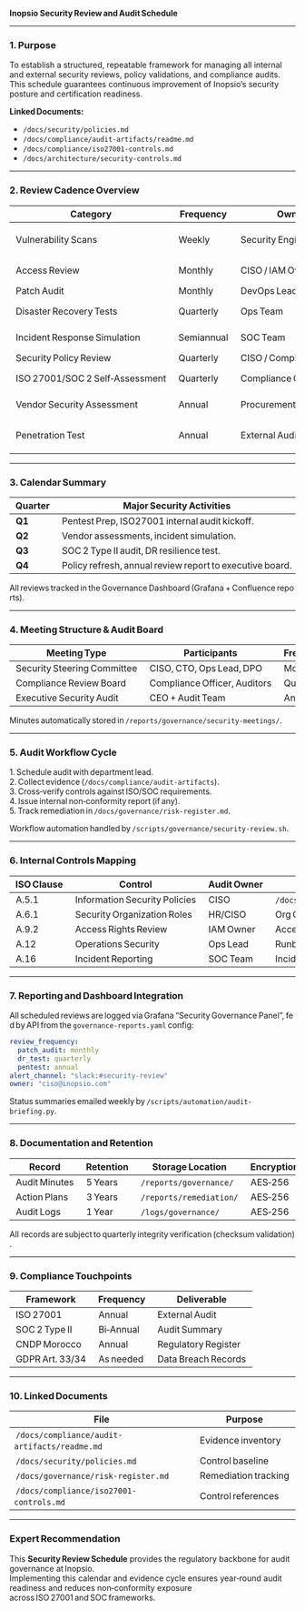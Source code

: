 **Inopsio Security Review and Audit Schedule**

***

### 1. Purpose  
To establish a structured, repeatable framework for managing all internal and external security reviews, policy validations, and compliance audits.  
This schedule guarantees continuous improvement of Inopsio’s security posture and certification readiness.

**Linked Documents:**  
- `/docs/security/policies.md`  
- `/docs/compliance/audit-artifacts/readme.md`  
- `/docs/compliance/iso27001-controls.md`  
- `/docs/architecture/security-controls.md`

***

### 2. Review Cadence Overview  

| Category | Frequency | Owner | Output | Evidence Location |
|-----------|-------------|--------|-----------|------------------|
| Vulnerability Scans | Weekly | Security Engineer | Scan Report | `/docs/compliance/audit-artifacts/security-reports/` |
| Access Review | Monthly | CISO / IAM Owner | Access Control Report | `/docs/compliance/audit-artifacts/access-reviews/` |
| Patch Audit | Monthly | DevOps Lead | Patch Log Summary | `/reports/patch-management/` |
| Disaster Recovery Tests | Quarterly | Ops Team | DR Validation Report | `/docs/compliance/audit-artifacts/dr-tests/` |
| Incident Response Simulation | Semiannual | SOC Team | RCA and Simulation Record | `/reports/incident-simulation/` |
| Security Policy Review | Quarterly | CISO / Compliance Lead | Policy Revision Log | `/docs/security/policies.md` |
| ISO 27001/SOC 2 Self‑Assessment | Quarterly | Compliance Officer | Compliance Checklist | `/docs/compliance/iso27001-controls.md` |
| Vendor Security Assessment | Annual | Procurement Manager | Vendor Risk Report | `/docs/compliance/vendor-assessment.md` |
| Penetration Test | Annual | External Audit Partner | Pentest Results | `/docs/compliance/audit-artifacts/security-reports/` |

***

### 3. Calendar Summary  

| Quarter | Major Security Activities |
|----------|--------------------------|
| **Q1** | Pentest Prep, ISO27001 internal audit kickoff. |
| **Q2** | Vendor assessments, incident simulation. |
| **Q3** | SOC 2 Type II audit, DR resilience test. |
| **Q4** | Policy refresh, annual review report to executive board. |

All reviews tracked in the Governance Dashboard (Grafana + Confluence reports).

***

### 4. Meeting Structure & Audit Board   

| Meeting Type | Participants | Frequency | Deliverables |
|----------------|----------------|--------------|---------------|
| Security Steering Committee | CISO, CTO, Ops Lead, DPO | Monthly | Status Report and Risk Summary |
| Compliance Review Board | Compliance Officer, Auditors | Quarterly | Control Verification Checklist |
| Executive Security Audit | CEO + Audit Team | Annually | Formal Security Report for Shareholders |

Minutes automatically stored in `/reports/governance/security-meetings/`.

***

### 5. Audit Workflow Cycle  

1. Schedule audit with department lead.  
2. Collect evidence (`/docs/compliance/audit-artifacts`).  
3. Cross‑verify controls against ISO/SOC requirements.  
4. Issue internal non‑conformity report (if any).  
5. Track remediation in `/docs/governance/risk-register.md`.  

Workflow automation handled by `/scripts/governance/security-review.sh`.

***

### 6. Internal Controls Mapping  

| ISO Clause | Control | Audit Owner | Proof |
|-------------|----------|--------------|--------|
| A.5.1 | Information Security Policies | CISO | `/docs/security/policies.md` |
| A.6.1 | Security Organization Roles | HR/CISO | Org Chart Evidence |
| A.9.2 | Access Rights Review | IAM Owner | Access Review Log |
| A.12 | Operations Security | Ops Lead | Runbook Execution Logs |
| A.16 | Incident Reporting | SOC Team | Incident Reports |

***

### 7. Reporting and Dashboard Integration  

All scheduled reviews are logged via Grafana “Security Governance Panel”, fed by API from the `governance‑reports.yaml` config:  
```yaml
review_frequency:
  patch_audit: monthly
  dr_test: quarterly
  pentest: annual
alert_channel: "slack:#security-review"
owner: "ciso@inopsio.com"
```

Status summaries emailed weekly by `/scripts/automation/audit-briefing.py`.

***

### 8. Documentation and Retention  

| Record | Retention | Storage Location | Encryption |
|---------|------------|------------------|-------------|
| Audit Minutes | 5 Years | `/reports/governance/` | AES‑256 |
| Action Plans | 3 Years | `/reports/remediation/` | AES‑256 |
| Audit Logs | 1 Year | `/logs/governance/` | AES‑256 |

All records are subject to quarterly integrity verification (checksum validation).

***

### 9. Compliance Touchpoints  

| Framework | Frequency | Deliverable |
|------------|-------------|--------------|
| ISO 27001 | Annual | External Audit |
| SOC 2 Type II | Bi‑Annual | Audit Summary |
| CNDP Morocco | Annual | Regulatory Register |
| GDPR Art. 33/34 | As needed | Data Breach Records |

***

### 10. Linked Documents  

| File | Purpose |
|-------|----------|
| `/docs/compliance/audit-artifacts/readme.md` | Evidence inventory |
| `/docs/security/policies.md` | Control baseline |
| `/docs/governance/risk-register.md` | Remediation tracking |
| `/docs/compliance/iso27001-controls.md` | Control references |

***

### Expert Recommendation  
This **Security Review Schedule** provides the regulatory backbone for audit governance at Inopsio.  
Implementing this calendar and evidence cycle ensures year‑round audit readiness and reduces non‑conformity exposure across ISO 27001 and SOC frameworks.  